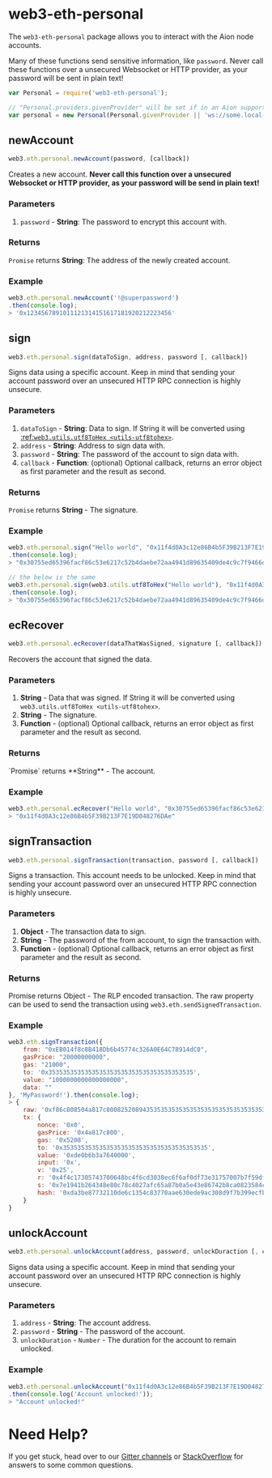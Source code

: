 # web3-eth-personal

The `web3-eth-personal` package allows you to interact with the Aion node accounts.

Many of these functions send sensitive information, like `password`. Never call these functions over a unsecured Websocket or HTTP provider, as your password will be sent in plain text!

```javascript
var Personal = require('web3-eth-personal');

// "Personal.providers.givenProvider" will be set if in an Aion supported browser.
var personal = new Personal(Personal.givenProvider || 'ws://some.local-or-remote.node:8546');
```

## newAccount

```javascript
web3.eth.personal.newAccount(password, [callback])
```

Creates a new account. **Never call this function over a unsecured Websocket or HTTP provider, as your password will be send in plain text!**

<h3>Parameters</h3>

1. `password` - **String**: The password to encrypt this account with.

<h3>Returns</h3>

`Promise` returns **String**: The address of the newly created account.

<h3>Example</h3>

```javascript
web3.eth.personal.newAccount('!@superpassword')
.then(console.log);
> '0x1234567891011121314151617181920212223456'
```

## sign

```javascript
web3.eth.personal.sign(dataToSign, address, password [, callback])
```

Signs data using a specific account. Keep in mind that sending your account password over an unsecured HTTP RPC connection is highly unsecure.

<h3>Parameters</h3>

1. `dataToSign` - **String**: Data to sign. If String it will be converted using [:ref:`web3.utils.utf8ToHex <utils-utf8tohex>`](https://github.com/aionnetwork/aion_web3/blob/v1.0/docs/web3-eth-personal.rst#id2).
2. `address` - **String**: Address to sign data with.
3. `password` - **String**: The password of the account to sign data with.
4. `callback` - **Function**: (optional) Optional callback, returns an error object as first parameter and the result as second.

<h3>Returns</h3>

`Promise` returns **String** - The signature.

<h3>Example</h3>

```javascript
web3.eth.personal.sign("Hello world", "0x11f4d0A3c12e86B4b5F39B213F7E19D048276DAe", "test password!")
.then(console.log);
> "0x30755ed65396facf86c53e6217c52b4daebe72aa4941d89635409de4c9c7f9466d4e9aaec7977f05e923889b33c0d0dd27d7226b6e6f56ce737465c5cfd04be400"

// the below is the same
web3.eth.personal.sign(web3.utils.utf8ToHex("Hello world"), "0x11f4d0A3c12e86B4b5F39B213F7E19D048276DAe", "test password!")
.then(console.log);
> "0x30755ed65396facf86c53e6217c52b4daebe72aa4941d89635409de4c9c7f9466d4e9aaec7977f05e923889b33c0d0dd27d7226b6e6f56ce737465c5cfd04be400"
```

## ecRecover

```javascript
web3.eth.personal.ecRecover(dataThatWasSigned, signature [, callback])
```

Recovers the account that signed the data.

<h3>Parameters</h3>

1. **String** - Data that was signed. If String it will be converted using `web3.utils.utf8ToHex <utils-utf8tohex>`.
2. **String** - The signature.
3. **Function** - (optional) Optional callback, returns an error object as first parameter and the result as second.

<h3>Returns</h3>
`Promise` returns **String** - The account.

<h3>Example</h3>

```javascript
web3.eth.personal.ecRecover("Hello world", "0x30755ed65396facf86c53e6217c52b4daebe72aa4941d89635409de4c9c7f9466d4e9aaec7977f05e923889b33c0d0dd27d7226b6e6f56ce737465c5cfd04be400").then(console.log);
> "0x11f4d0A3c12e86B4b5F39B213F7E19D048276DAe"
```

## signTransaction

```javascript
web3.eth.personal.signTransaction(transaction, password [, callback])
```

Signs a transaction. This account needs to be unlocked. Keep in mind that sending your account password over an unsecured HTTP RPC connection is highly unsecure.

<h3>Parameters</h3>

1. **Object** - The transaction data to sign.
2. **String** - The password of the from account, to sign the transaction with.
3. **Function** - (optional) Optional callback, returns an error object as first parameter and the result as second.

<h3>Returns</h3>

Promise returns Object - The RLP encoded transaction. The raw property can be used to send the transaction using `web3.eth.sendSignedTransaction`.

<h3>Example</h3>

```javascript
web3.eth.signTransaction({
    from: "0xEB014f8c8B418Db6b45774c326A0E64C78914dC0",
    gasPrice: "20000000000",
    gas: "21000",
    to: '0x3535353535353535353535353535353535353535',
    value: "1000000000000000000",
    data: ""
}, 'MyPassword!').then(console.log);
> {
    raw: '0xf86c808504a817c800825208943535353535353535353535353535353535353535880de0b6b3a76400008025a04f4c17305743700648bc4f6cd3038ec6f6af0df73e31757007b7f59df7bee88da07e1941b264348e80c78c4027afc65a87b0a5e43e86742b8ca0823584c6788fd0',
    tx: {
        nonce: '0x0',
        gasPrice: '0x4a817c800',
        gas: '0x5208',
        to: '0x3535353535353535353535353535353535353535',
        value: '0xde0b6b3a7640000',
        input: '0x',
        v: '0x25',
        r: '0x4f4c17305743700648bc4f6cd3038ec6f6af0df73e31757007b7f59df7bee88d',
        s: '0x7e1941b264348e80c78c4027afc65a87b0a5e43e86742b8ca0823584c6788fd0',
        hash: '0xda3be87732110de6c1354c83770aae630ede9ac308d9f7b399ecfba23d923384'
    }
}
```

## unlockAccount

```javascript
web3.eth.personal.unlockAccount(address, password, unlockDuraction [, callback])
```

Signs data using a specific account. Keep in mind that sending your account password over an unsecured HTTP RPC connection is highly unsecure.

<h3>Parameters</h3>

1. `address` - **String**: The account address.
2. `password` - **String** - The password of the account.
3. `unlockDuration` - `Number` - The duration for the account to remain unlocked.

<h3>Example</h3>

```javascript
web3.eth.personal.unlockAccount("0x11f4d0A3c12e86B4b5F39B213F7E19D048276DAe", "test password!", 600)
.then(console.log('Account unlocked!'));
> "Account unlocked!"
```

<h1>Need Help?</h1>

If you get stuck, head over to our [Gitter channels](https://gitter.im/aionnetwork/Lobby) or [StackOverflow](https://stackoverflow.com/search?q=aion) for answers to some common questions.